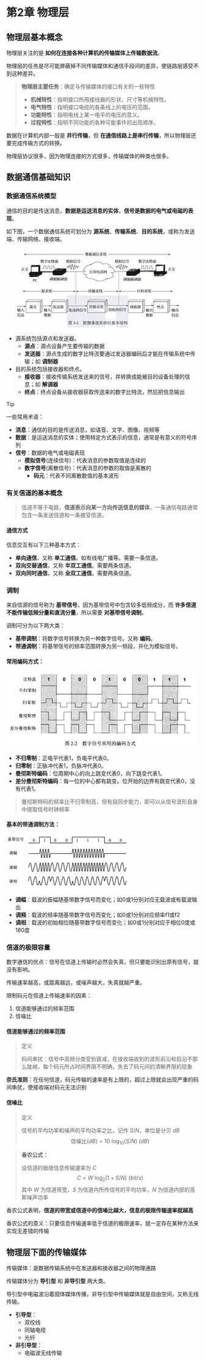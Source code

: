 # 第2章 物理层

## 物理层基本概念

物理层关注的是 **如何在连接各种计算机的传输媒体上传输数据流**。

物理层的任务是尽可能屏蔽掉不同传输媒体和通信手段间的差异，使链路层感受不到这种差异。

> **物理层主要任务**：确定与传输媒体的接口有关的一些特性
> 
> - **机械特性**：指明接口所用接线器的形状、尺寸等机械特性。
> - **电气特性**：指明接口电缆的各条线上的电压的范围。
> - **功能特性**：指明电线上某一电平的电压的意义。
> - **过程特性**：指明不同功能的各种可能事件的出现顺序。

数据在计算机内部一般是 **并行传输**，但 **在通信线路上是串行传输**，所以物理层还要完成传输方式的转换。

物理层协议很多，因为物理连接的方式很多，传输媒体的种类也很多。

## 数据通信基础知识

### 数据通信系统模型

通信的目的是传送消息，**数据是运送消息的实体**，**信号是数据的电气或电磁的表现**。

如下图，一个数据通信系统可划分为 **源系统**、**传输系统**、**目的系统**，或称为发送端、传输网络、接收端。

![数据通信系统模型](images/数据通信系统模型.jpg)

- 源系统包括源点和发送器。
  - **源点**：源点设备产生要传输的数据
  - **发送器**：源点生成的数字比特流要通过发送器编码后才能在传输系统中传输；如 **调制器**
- 目的系统包括接收器和终点。
  - **接收器**：接收传输系统发送来的信号，并转换成能被目的设备处理的信息；如 **解调器**
  - **终点**：终点设备从接收器获取传送来的数字比特流，然后把信息输出

> [!tip]
> 一些常用术语：
> 
> - **消息**：通信的目的是传送消息，如语音、文字、图像、视频等
> - **数据**：是运送消息的实体；使用特定方式表示的信息，通常是有意义的符号序列
> - **信号**：数据的电气或电磁表现
>   - **模拟信号**(连续信号)：代表消息的参数取值是连续的
>   - **数字信号**(离散信号)：代表消息的参数的取值是离散的
>       - **码元**：代表不同离散数值的基本波形

### 有关信道的基本概念

> 信道不等于电路，**信道表示向某一方向传送信息的媒体**，一条通信电路通常包含一条发送信道和一条接受信道。

#### 通信方式

信息交互有以下三种基本方式：
- **单向通信**，又称 **单工通信**。如有线电广播等。需要一条信道。
- **双向交替通信**，又称 **半双工通信**。需要两条信道。
- **双向同时通信**，又称 **全双工通信**。需要两条信道。

### 调制

来自信源的信号称为 **基带信号**，因为基带信号中包含较多低频成分，而 **许多信道不能传输低频分量和直流分量**，所以需要 **对基带信号调制**。

调制可分为以下两大类：
- **基带调制**：将数字信号转换为另一种数字信号。又称 **编码**。
- **带通调制**：将基带信号的频率范围转换为另一频段，并化为模拟信号。

#### 常用编码方式：
![常用编码方式](images/常用编码方式.png)

- **不归零制**：正电平代表1，负电平代表0。
- **归零制**：正脉冲代表1，负脉冲代表0。
- **曼彻斯特编码**：位周期中心的向上跳变代表0，向下跳变代表1。
- **差分曼彻斯特编码**：每一位的中心都有跳变。位开始的边界有跳变代表0，没有代表1。

> 曼彻斯特码的频率比不归零制高，但有自同步能力，即可以从信号波形自身中提取信号时钟频率

#### 基本的带通调制方法：
![基本的带通调制方法](images/基本的带通调制方法.png)

- **调幅**：载波的振幅随基带数字信号而变化；如0或1分别对应无载波或有载波输出
- **调频**：载波的频率随基带数字信号而变化；如0或1分别对应频率f1或f2
- **调相**：载波的初始相位随基带数字信号而变化；如0或1分别对应于相位0度或180度

### 信道的极限容量

数字通信的优点：信号在信道上传输时必然会失真，但只要能识别出原有信号，就没有影响。

传输速率越高，或距离越远，或噪声越大，失真就越严重。

限制码元在信道上传输速率的因素：
1. 信道能够通过的频率范围
2. 信噪比

#### 信道能够通过的频率范围

> 定义
> 
> 码间串扰：信号中高频分类受到衰减，在接收端收到的波形前沿和后沿不那么陡峭，每个码元所占时间界限不明确，失去了码元间的清晰界限的现象

**奈氏准则**：在任何信道，码元传输的速率是有上限的，超过上限就会出现严重的码间串扰，使接收端对码元无法识别

#### 信噪比

> 定义
> 
> 信号的平均功率和噪声的平均功率之比，记作 $S/N$，单位是分贝 $dB$
$$
 \text{信噪比}(dB) = 10\ \log_{10}(S/N)\ (dB) 
$$

> **香农公式：**
> 
> 设信道的极限信息传输速率为 $C$
> $$
> C = W\ \log_2(1+S/N)\ (bit/s)
> $$
> 其中 $W$ 为信道带宽，$S$ 为信道内所传信号的平均功率，$N$ 为信道内部的高斯噪声功率

香农公式表明，**信道的带宽或信道中的信噪比越大，信息的极限传输速率就越高**

香农公式的意义：只要信息传输速率低于信道的极限速率，就一定存在某种方法来实现无差错的传输

## 物理层下面的传输媒体

传输媒体：是数据传输系统中在发送器和接收器之间的物理通路

传输媒体分为 **导引型** 和 **非导引型** 两大类。

导引型中电磁波沿着固体媒体传播，非导引型中传输媒体就是自由空间，又称无线传输。

- **引导型**：
  - 双绞线
  - 同轴电缆
  - 光纤
- **非引导型**：
  - 电磁波无线传输



